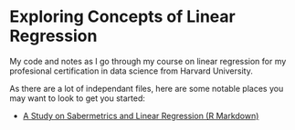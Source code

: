 # Exploring Concepts of Linear Regression

<p> My code and notes as I go through my course on linear regression for my profesional certification in data science from Harvard University. </p>

<p> As there are a lot of independant files, here are some notable places you may want to look to get you started: </p>

- [A Study on Sabermetrics and Linear Regression (R Markdown)](sabermetrics/sabermetrics_markdown.md)

